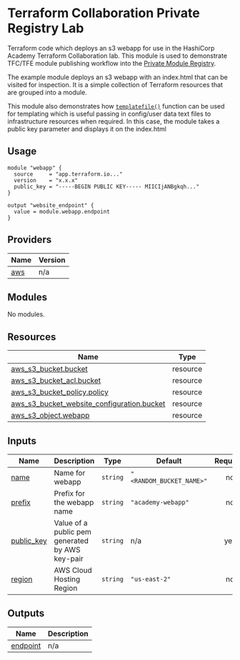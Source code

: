 # Terraform Collaboration Private Registry Lab

Terraform code which deploys an s3 webapp for use in the  HashiCorp Academy Terraform Collaboration lab. This module is used to demonstrate TFC/TFE module publishing workflow into the [Private Module Registry](https://www.terraform.io/docs/cloud/registry/index.html).

The example module deploys an s3 webapp with an index.html that can be visited for inspection. It is a simple collection of Terraform resources that are grouped into a module.

This module also demonstrates how [`templatefile()`](https://developer.hashicorp.com/terraform/language/functions/templatefile) function can be used for templating which is useful passing in config/user data text files to infrastructure resources when required. In this case, the module takes a public key parameter and displays it on the index.html

## Usage
```hcl
module "webapp" {
  source     = "app.terraform.io..."
  version    = "x.x.x"
  public_key = "-----BEGIN PUBLIC KEY----- MIICIjANBgkqh..."
}

output "website_endpoint" {
  value = module.webapp.endpoint
}

```

## Providers

| Name | Version |
|------|---------|
| <a name="provider_aws"></a> [aws](#provider\_aws) | n/a |

## Modules

No modules.

## Resources

| Name | Type |
|------|------|
| [aws_s3_bucket.bucket](https://registry.terraform.io/providers/hashicorp/aws/latest/docs/resources/s3_bucket) | resource |
| [aws_s3_bucket_acl.bucket](https://registry.terraform.io/providers/hashicorp/aws/latest/docs/resources/s3_bucket_acl) | resource |
| [aws_s3_bucket_policy.policy](https://registry.terraform.io/providers/hashicorp/aws/latest/docs/resources/s3_bucket_policy) | resource |
| [aws_s3_bucket_website_configuration.bucket](https://registry.terraform.io/providers/hashicorp/aws/latest/docs/resources/s3_bucket_website_configuration) | resource |
| [aws_s3_object.webapp](https://registry.terraform.io/providers/hashicorp/aws/latest/docs/resources/s3_object) | resource |

## Inputs

| Name | Description | Type | Default | Required |
|------|-------------|------|---------|:--------:|
| <a name="input_name"></a> [name](#input\_name) | Name for webapp | `string` | `"<RANDOM_BUCKET_NAME>"` | no |
| <a name="input_prefix"></a> [prefix](#input\_prefix) | Prefix for the webapp name | `string` | `"academy-webapp"` | no |
| <a name="input_public_key"></a> [public\_key](#input\_public\_key) | Value of a public pem generated by AWS key-pair | `string` | n/a | yes |
| <a name="input_region"></a> [region](#input\_region) | AWS Cloud Hosting Region | `string` | `"us-east-2"` | no |

## Outputs

| Name | Description |
|------|-------------|
| <a name="output_endpoint"></a> [endpoint](#output\_endpoint) | n/a |
